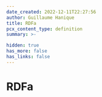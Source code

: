 ```yaml
---
date_created: 2022-12-11T22:27:56
author: Guillaume Hanique
title: RDFa
pcx_content_type: definition
summary: >-

hidden: true
has_more: false
has_links: false
---
```


# RDFa
